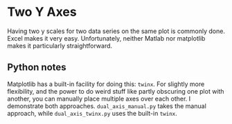 Two Y Axes
==========

Having two y scales for two data series on the same plot is commonly done.  Excel makes it very easy.  Unfortunately, neither Matlab nor matplotlib makes it particularly straightforward.

Python notes
------------
Matplotlib has a built-in facility for doing this: `twinx`.  For slightly more flexibility, and the power to do weird stuff like partly obscuring one plot with another, you can manually place multiple axes over each other.  I demonstrate both approaches.  `dual_axis_manual.py` takes the manual approach, while `dual_axis_twinx.py` uses the built-in `twinx`.
